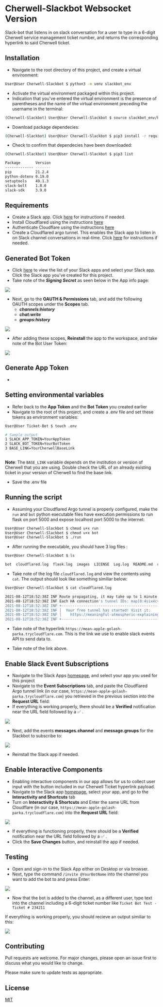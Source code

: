 # Cherwell-Slackbot Websocket Version
Slack-bot that listens in on slack conversation for a user to type in a 6-digit Cherwell service management ticket number, and returns the corresponding hyperlink to said Cherwell ticket. 

## Installation
* Navigate to the root directory of this project, and create a virtual environment: 
```bash
User@User Cherwell-Slackbot $ python3 -m venv slackbot_env
```

* Activate the virtual environment packaged within this project.
* Indication that you've entered the virtual environment is the presence of parentheses and the name of the virtual environment preceding the username in the terminal: 
```bash
(Cherwell-Slackbot) User@User Cherwell-Slackbot $ source slackbot_env/bin/activate
```
* Download package dependecies: 
```bash
(Cherwell-Slackbot) User@User Cherwell-Slackbot $ pip3 install -r requirements.txt
```
* Check to confirm that dependecies have been downloaded:
```bash
(Cherwell-Slackbot) User@User Cherwell-Slackbot $ pip3 list

Package       Version
------------- -------
pip           21.2.4
python-dotenv 0.19.0
setuptools    49.1.3
slack-bolt    1.8.0
slack-sdk     3.9.0
```




## Requirements
* Create a Slack app. Click [here](https://api.slack.com/authentication/basics#creating) for instructions if needed.
* Install Cloudflared using the instructions [here](https://developers.cloudflare.com/cloudflare-one/connections/connect-apps/install-and-setup/installation)
* Authenticate Cloudflare using the instructions [here](https://developers.cloudflare.com/cloudflare-one/connections/connect-apps/install-and-setup/setup)
* Create a Cloudflared argo tunnel. This enables the Slack app to listen in on Slack channel conversations in real-time. Click [here](https://developers.cloudflare.com/cloudflare-one/connections/connect-apps/create-tunnel) for instructions if needed.


## Generated Bot Token
* Click [here](https://api.slack.com/apps) to view the list of your Slack apps and select your Slack app. Click the Slack app you've created for this project. 
* Take note of the ***Signing Secret*** as seen below in the App info page:

<img src="./images/img1.png"/>

* Next, go to the **OAUTH & Permissions** tab, and add the following OAUTH scopes under the **Scopes** tab.  
  * ***channels:history***
  * ***chat:write***
  * ***groups:history***


<img src="./images/img2.png"/>

* After adding these scopes, **Reinstall** the app to the workspace, and take note of the Bot User Token: 

<img src="./images/img3.png"/>

## Generate App Token
* 



## Setting environmental variables
* Refer back to the **App Token** and the **Bot Token** you created earlier
* Navigate to the root of this project, and create a .env file and set these tokens as environment variables:
```bash
User@User Ticket-Bot $ touch .env

# Sample output
1 SLACK_APP_TOKEN=YourAppToken
2 SLACK_BOT_TOKEN=YourBotToken
3 BASE_LINK=YourCherwellBaseLink
                                                                          
```
**Note**: The `BASE_LINK` variable depends on the institution or version of Cherwell that you are using. Double check the URL of an already existing ticket in your version of Cherwell to find the base link. 

* Save the .env file

## Running the script
* Assuming your Cloudflared Argo tunnel is properly configured, make the `run` and `bot` python executable files have execution permissions to run flask on port 5000 and expose localhost port 5000 to the internet: 
```bash 
User@User Cherwell-Slackbot $ chmod u+x run
User@User Cherwell-Slackbot $ chmod u+x bot
User@User Cherwell-Slackbot $ ./run
```
* After running the executable, you should have 3 log files : 
```bash
User@User Cherwell-Slackbot $ ls 

bot  cloudflared.log  flask.log  images  LICENSE  Log.log  README.md  requirements.txt  run  slackbot_env
```
* Take note of the log file `cloudflared.log` and view the contents using `cat`. The output should look like something similiar below:
```bash
User@User Cherwell-Slackbot $ cat cloudflared.log

2021-08-12T18:52:38Z INF Route propagating, it may take up to 1 minute for your new route to become functional
2021-08-12T18:52:38Z INF Each HA connection's tunnel IDs: map[0:4six4cvv1c05469nv11d9pag 1:4six4cvv1c05469nva7vqf66bufsntg11d9pag 2:4six4cvv1c05469nva7vqf66b3:4six4cvv1c05469nva7vqf66bgxkxkqxnlplhayufsntg11d9pag]
2021-08-12T18:52:38Z INF +----------------------------------------------------------------------+
2021-08-12T18:52:38Z INF |  Your free tunnel has started! Visit it:                             |
2021-08-12T18:52:38Z INF |    https://meaningful-atmospheric-explaining-park.trycloudflare.com  |
2021-08-12T18:52:38Z INF +----------------------------------------------------------------------+
```
* Take note of the hyperlink `https://mean-apple-golash-parka.trycloudflare.com`. This is the link we use to enable slack events API to send data to. 



* Take note of the link above. 


## Enable Slack Event Subscriptions
* Navigate to the Slack Apps [homepage](https://api.slack.com/apps), and select your app you used for this project
* Navigate to the **Event Subscriptions** tab, and paste the Cloudflared Argo tunnel link (in our case, `https://mean-apple-golash-parka.trycloudflare.com`) you retrieved in the previous section into the **Request URL** field: 
* If everything is working properly, there should be a **Verified** notification near the URL field followed by a ✅ . 

<img src="./images/img4.png"/>

* Next, add the events **messages.channel** and **message.groups** for the Slackbot to subscribe to:


<img src="./images/img5.png"/>

* Reinstall the Slack app if needed. 


## Enable Interactive Components
* Enabling interactive components in our app allows for us to collect user input with the button included in our Cherwell Ticket hyperlink payload. 
* Navigate to the Slack app [homepage](https://api.slack.com/apps), select your app, and go to the **Interactivity and Shortcuts** tab
* Turn on **Interactivity & Shortcuts** and Enter the same URL from Cloudflare (in our case, `https://mean-apple-golash-parka.trycloudflare.com`) into the **Request URL** field:
<img src="./images/img6.png"/>

* If everything is functioning properly, there should be a **Verified** notification near the URL field followed by a ✅ .
* Click the **Save Changes** button, and reinstall the app if needed.

## Testing
* Open and sign-in to the Slack App either on Desktop or via browser.
* Next, type the command `/invite @YourBotName` into the channel you want to add the bot to and press Enter: 

<img src="./images/img7.png"/>

* Now that the bot is added to the channel, as a different user, type text into the channel including a 6-digit ticket number like ```Ticket Bot Test - Ticket # 234211```

If everything is working properly, you should recieve an output similiar to this: 

<img src="./images/img8.png"/>


## **Contributing**

Pull requests are welcome. For major changes, please open an issue first to discuss what you would like to change.

Please make sure to update tests as appropriate.

## **License**

[MIT](https://choosealicense.com/licenses/mit/)




